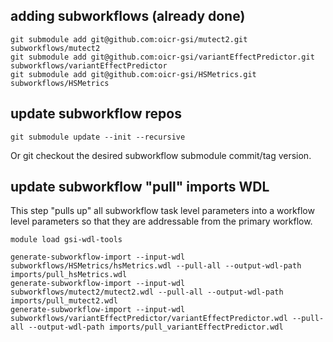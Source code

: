 ## adding subworkflows (already done)
```
git submodule add git@github.com:oicr-gsi/mutect2.git subworkflows/mutect2
git submodule add git@github.com:oicr-gsi/variantEffectPredictor.git subworkflows/variantEffectPredictor
git submodule add git@github.com:oicr-gsi/HSMetrics.git subworkflows/HSMetrics
```

## update subworkflow repos
```
git submodule update --init --recursive
```

Or git checkout the desired subworkflow submodule commit/tag version.

## update subworkflow "pull" imports WDL

This step "pulls up" all subworkflow task level parameters into a workflow level parameters so that they are addressable from the primary workflow.

```
module load gsi-wdl-tools

generate-subworkflow-import --input-wdl subworkflows/HSMetrics/hsMetrics.wdl --pull-all --output-wdl-path imports/pull_hsMetrics.wdl
generate-subworkflow-import --input-wdl subworkflows/mutect2/mutect2.wdl --pull-all --output-wdl-path imports/pull_mutect2.wdl
generate-subworkflow-import --input-wdl subworkflows/variantEffectPredictor/variantEffectPredictor.wdl --pull-all --output-wdl-path imports/pull_variantEffectPredictor.wdl
```
